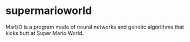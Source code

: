 # supermarioworld
MarI/O is a program made of neural networks and genetic algorithms that kicks butt at Super Mario World.
